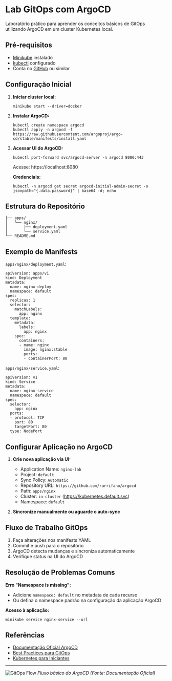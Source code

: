 # Lab GitOps com ArgoCD

Laboratório prático para aprender os conceitos básicos de GitOps utilizando ArgoCD em um cluster Kubernetes local.

## Pré-requisitos

- [Minikube](https://minikube.sigs.k8s.io/docs/start/) instalado
- [kubectl](https://kubernetes.io/docs/tasks/tools/) configurado
- Conta no [GitHub](https://github.com/) ou similar

## Configuração Inicial

1. **Iniciar cluster local:**
   ```
   minikube start --driver=docker
   ```

2. **Instalar ArgoCD:**
   ```
   kubectl create namespace argocd
   kubectl apply -n argocd -f https://raw.githubusercontent.com/argoproj/argo-cd/stable/manifests/install.yaml
   ```

3. **Acessar UI do ArgoCD:**
   ```
   kubectl port-forward svc/argocd-server -n argocd 8080:443
   ```
   Acesse: https://localhost:8080

   **Credenciais:**
   ```
   kubectl -n argocd get secret argocd-initial-admin-secret -o jsonpath="{.data.password}" | base64 -d; echo
   ```

## Estrutura do Repositório

```
├── apps/
│   └── nginx/
│       ├── deployment.yaml
│       └── service.yaml
└── README.md
```

## Exemplo de Manifests

`apps/nginx/deployment.yaml`:
```
apiVersion: apps/v1
kind: Deployment
metadata:
  name: nginx-deploy
  namespace: default
spec:
  replicas: 1
  selector:
    matchLabels:
      app: nginx
  template:
    metadata:
      labels:
        app: nginx
    spec:
      containers:
      - name: nginx
        image: nginx:stable
        ports:
        - containerPort: 80
```

`apps/nginx/service.yaml`:
```
apiVersion: v1
kind: Service
metadata:
  name: nginx-service
  namespace: default
spec:
  selector:
    app: nginx
  ports:
  - protocol: TCP
    port: 80
    targetPort: 80
  type: NodePort
```

## Configurar Aplicação no ArgoCD

1. **Crie nova aplicação via UI:**
   - Application Name: `nginx-lab`
   - Project: `default`
   - Sync Policy: `Automatic`
   - Repository URL: `https://github.com/rarrifano/argocd`
   - Path: `apps/nginx`
   - Cluster: `in-cluster` (https://kubernetes.default.svc)
   - Namespace: `default`

2. **Sincronize manualmente ou aguarde o auto-sync**

## Fluxo de Trabalho GitOps

1. Faça alterações nos manifests YAML
2. Commit e push para o repositório
3. ArgoCD detecta mudanças e sincroniza automaticamente
4. Verifique status na UI do ArgoCD

## Resolução de Problemas Comuns

**Erro "Namespace is missing":**
- Adicione `namespace: default` no metadata de cada recurso
- Ou defina o namespace padrão na configuração da aplicação ArgoCD

**Acesso à aplicação:**
```
minikube service nginx-service --url
```

## Referências

- [Documentação Oficial ArgoCD](https://argo-cd.readthedocs.io/)
- [Best Practices para GitOps](https://www.weave.works/technologies/gitops/)
- [Kubernetes para Iniciantes](https://kubernetes.io/pt-br/docs/tutorials/kubernetes-basics/)

---
![GitOps Flow](https://argo-cd.readthedocs.io/en/stable/assets/argocd-ui.gif)
*Fluxo básico do ArgoCD (Fonte: Documentação Oficial)*
